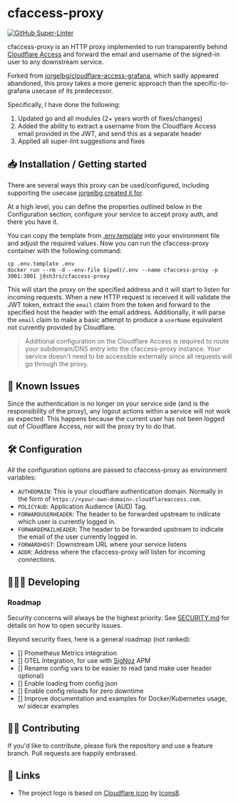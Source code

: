 # cfaccess-proxy

[![GitHub Super-Linter](https://github.com/j0sh3rs/cfaccess-proxy/workflows/Lint%20Code%20Base/badge.svg)](https://github.com/marketplace/actions/super-linter)

cfaccess-proxy is an HTTP proxy implemented to run transparently behind [Cloudflare
Access](https://teams.cloudflare.com/access/) and forward the email and username of the signed-in user to any downstream service.

Forked from [jorgelbg/cloudflare-access-grafana](https://github.com/jorgelbg/cloudflare-access-grafana), which sadly appeared abandoned, this proxy takes a more generic approach than the specific-to-grafana usecase of its predecessor.

Specifically, I have done the following:

1. Updated go and all modules (2+ years worth of fixes/changes)
1. Added the ability to extract a username from the Cloudflare Access email provided in the JWT, and send this as a separate header
1. Applied all super-lint suggestions and fixes

## 📥 Installation / Getting started

There are several ways this proxy can be used/configured, including supporting the usecase [jorgelbg created it for](https://github.com/jorgelbg/cloudflare-access-grafana#-installation--getting-started).

At a high level, you can define the properties outlined below in the Configuration section, configure your service to accept proxy auth, and there you have it.


You can copy the template from [.env.template](.env.template) into your environment file and adjust
the required values. Now you can run the cfaccess-proxy container with the following command:

```
cp .env.template .env
docker run --rm -d --env-file $(pwd)/.env --name cfaccess-proxy -p 3001:3001 j0sh3rs/cfaccess-proxy
```

This will start the proxy on the specified address and it will start to listen for incoming requests.
When a new HTTP request is received it will validate the JWT token, extract the `email` claim from
the token and forward to the specified host the header with the email address. Additionally, it will parse the `email` claim to make a basic attempt to produce a `userName` equivalent not currently provided by Cloudflare.

> Additional configuration on the Cloudflare Access is required to route your subdomain/DNS entry
> into the cfaccess-proxy instance. Your service doesn't need to be accessible externally since
> all requests will go through the proxy.

## 👾 Known Issues

Since the authentication is no longer on your service side (and is the responsibility of the proxy), any logout actions within a service will not work as
expected. This happens
because the current user has not been logged out of Cloudflare Access, nor will the proxy try to do that.

## 🛠 Configuration

All the configuration options are passed to cfaccess-proxy as environment variables:

* `AUTHDOMAIN`: This is your cloudflare authentication domain. Normally in the form of `https://<your-own-domain>.cloudflareaccess.com`.
* `POLICYAUD`: Application Audience (AUD) Tag.
* `FORWARDUSERHEADER`: The header to be forwarded upstream to indicate which user is currently logged in.
* `FORWARDEMAILHEADER`: The header to be forwarded upstream to indicate the email of the user currently logged in.
* `FORWARDHOST`: Downstream URL where your service listens
* `ADDR`: Address where the cfaccess-proxy will listen for incoming connections.

## 👨🏻‍💻 Developing

### Roadmap

Security concerns will always be the highest priority. See [SECURITY.md](SECURITY.md) for details on how to open security issues.

Beyond security fixes, here is a general roadmap (not ranked):

- [] Prometheus Metrics integration
- [] OTEL Integration, for use with [SigNoz](https://signoz.io) APM
- [] Rename config vars to be easier to read (and make user header optional)
- [] Enable loading from config json
- [] Enable config reloads for zero downtime
- [] Improve documentation and examples for Docker/Kubernetes usage, w/ sidecar examples

## 🤚🏻 Contributing

If you'd like to contribute, please fork the repository and use a feature
branch. Pull requests are happily embrased.

## 🚀 Links

* The project logo is based on [Cloudflare icon](https://icons8.com/icons/set/cloudflare) by [Icons8](https://icons8.com).
